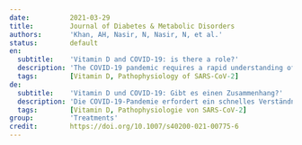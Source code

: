 ```yaml
---
date:          2021-03-29
title:         Journal of Diabetes & Metabolic Disorders
authors:       'Khan, AH, Nasir, N, Nasir, N, et al.'
status:        default
en:
  subtitle:    'Vitamin D and COVID-19: is there a role?'
  description: 'The COVID-19 pandemic requires a rapid understanding of the pathogenesis of the spectrum of the disease and factors associated with varied clinical presentations. Immune dysregulation with a cytokine storm (CS) progressing to ARDS with resemblance to sHLH is suggested as a main cause of tissue injury. Low levels of vitamin D were observed in COVID-19 cases with higher incidence of mortality in 20 European countries, increased risk of severity in COVID-19 contributing to ARDS or fulminant myocarditis and micro vascular thrombosis is proposed. Vitamin D may be protective against acute respiratory tract infections, as it regulates the inflammatory cytokine response of respiratory epithelial cells and macrophages, suppress CS and other manifestations seen in SARS-Cov-2. Hence, it is suggested as one of the therapies in SARS-CoV-2 infection. Major research gaps are identified globally in clinical management and this relationship. There is an imperative requisite to understand the interplay of markers in SARS-CoV-2, its risk factors and potential role of vitamin D to improve clinical outcome by pandemic of COVID-19. We therefore perform this review for understanding the pathophysiology of SARS-CoV-2 infections and the role of vitamin D in combating it.'
  tags:        [Vitamin D, Pathophysiology of SARS-CoV-2]
de:
  subtitle:    'Vitamin D und COVID-19: Gibt es einen Zusammenhang?'
  description: 'Die COVID-19-Pandemie erfordert ein schnelles Verständnis der Pathogenese des Krankheitsspektrums und der Faktoren, die mit den unterschiedlichen klinischen Präsentationen in Verbindung stehen. Als Hauptursache für die Gewebeschädigung wird eine Immundysregulation mit einem Zytokinsturm vermutet, der sich zu einem ARDS mit Ähnlichkeit zu sHLH entwickelt. Niedrige Vitamin-D-Spiegel wurden bei COVID-19-Fällen mit höherer Sterblichkeitsrate in 20 europäischen Ländern beobachtet, und zur Diskussion steht ein erhöhtes Risiko für einen schweren Verlauf von COVID-19, der zu ARDS oder fulminanter Myokarditis und mikrovaskulärer Thrombose beiträgt. Vitamin D könnte vor akuten Atemwegsinfektionen schützen, da es die entzündliche Zytokinreaktion von Epithelzellen und Makrophagen der Atemwege reguliert und den Zytokinsturm und andere bei SARS-Cov-2 beobachtete Manifestationen unterdrückt. Daher wird es als eine von mehreren Therapien bei SARS-CoV-2-Infektionen vorgeschlagen. Weltweit wurden große Forschungslücken im klinischen Management und in dieser Beziehung festgestellt. Es ist zwingend erforderlich, das Zusammenspiel der Marker bei SARS-CoV-2, die Risikofaktoren und die potenzielle Rolle von Vitamin D zu verstehen, um die klinischen Ergebnisse der COVID-19-Pandemie zu verbessern. Wir führen daher diese Übersichtsarbeit durch, um die Pathophysiologie von SARS-CoV-2-Infektionen und die Rolle von Vitamin D bei ihrer Bekämpfung zu verstehen.' 
  tags:        [Vitamin D, Pathophysiologie von SARS-CoV-2]
group:         'Treatments'
credit:        https://doi.org/10.1007/s40200-021-00775-6
---
```

